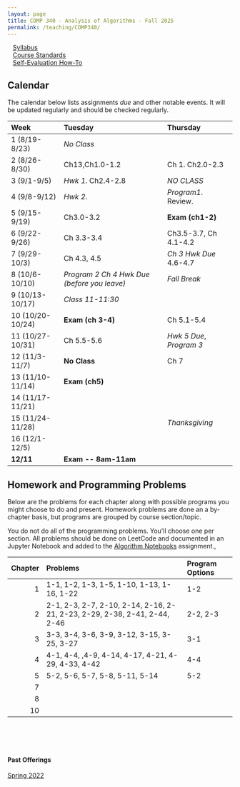 ```yaml
---
layout: page
title: COMP 340 - Analysis of Algorithms - Fall 2025
permalink: /teaching/COMP340/
---
```


&nbsp;&nbsp;&nbsp;[Syllabus](/teaching/COMP340/fa25/comp340-syllabus.pdf) <br>
&nbsp;&nbsp;&nbsp;[Course Standards ](/teaching/COMP340/fa25/c340-standards.pdf) <br>
&nbsp;&nbsp;&nbsp;[Self-Evaluation How-To](/teaching/ungrading/howto-portfolio)

## Calendar

The calendar below lists assignments *due* and other notable events.  It will be updated regularly and should be checked regularly.

| Week | Tuesday | Thursday |
| :-- | :-- | :-- |
| 1 (8/19-8/23)|  *No Class* |  |
| 2 (8/26-8/30)| Ch13,Ch1.0-1.2  | Ch 1. Ch2.0-2.3 |
| 3 (9/1-9/5)| *Hwk 1*. Ch2.4-2.8 | *NO CLASS*  |
| 4 (9/8-9/12)| *Hwk 2*. | *Program1*. Review. |
| 5 (9/15-9/19)| Ch3.0-3.2 | **Exam (ch1-2)**  |
| 6 (9/22-9/26)|  Ch 3.3-3.4 | Ch3.5-3.7, Ch 4.1-4.2 |
| 7 (9/29-10/3)| Ch 4.3, 4.5| *Ch 3 Hwk Due* 4.6-4.7 |
| 8 (10/6-10/10)| *Program 2* *Ch 4 Hwk Due (before you leave)*  | *Fall Break* |
| 9 (10/13-10/17)| *Class 11-11:30* |  |
| 10 (10/20-10/24)| **Exam (ch 3-4)** | Ch 5.1-5.4 |
| 11 (10/27-10/31)| Ch 5.5-5.6  | *Hwk 5 Due*, *Program 3* |
| 12 (11/3-11/7)| **No Class**  |  Ch 7  |
| 13 (11/10-11/14)| **Exam (ch5)** | |
| 14 (11/17-11/21)|  | |
| 15 (11/24-11/28) | | *Thanksgiving* |
| 16 (12/1-12/5)|  | |
| **12/11** | **Exam -- 8am-11am** | |

## Homework and Programming Problems

Below are the problems for each chapter along with possible programs you might choose to do and present. Homework problems are done an a by-chapter basis, but programs are grouped by course section/topic.

You do not do all of the programming problems. You'll choose one per section.  All problems should be done on LeetCode and documented in an Jupyter Notebook and added to the [Algorithm Notebooks](https://classroom.github.com/a/XRi-dCqj) assignment.,

| Chapter | Problems | Program Options |
| --: | :-- | :-- |
| 1 | 1-1, 1-2, 1-3, 1-5, 1-10, 1-13, 1-16, 1-22 | 1-2 |
| 2 | 2-1, 2-3, 2-7, 2-10, 2-14, 2-16, 2-21, 2-23, 2-29, 2-38, 2-41, 2-44, 2-46 | 2-2, 2-3 |
| 3 | 3-3, 3-4, 3-6, 3-9, 3-12, 3-15, 3-25, 3-27 | 3-1 |
| 4 | 4-1, 4-4, ,4-9, 4-14, 4-17, 4-21, 4-29, 4-33, 4-42 | 4-4 |
| 5 | 5-2, 5-6, 5-7, 5-8, 5-11, 5-14 | 5-2 |
| 7 | | |
| 8 | | |
| 10 | | |

<br><br><br>


#### Past Offerings

[Spring 2022](/teaching/COMP340/sp22/)
